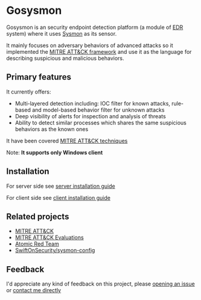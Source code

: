 # Gosysmon

Gosysmon is an security endpoint detection platform (a module of [EDR](https://en.wikipedia.org/wiki/Endpoint_Detection_and_Response) system) where it uses [Sysmon](https://docs.microsoft.com/en-us/sysinternals/downloads/sysmon) as its sensor.

It mainly focuses on adversary behaviors of advanced attacks so it implemented the [MITRE ATT&CK framework](https://attack.mitre.org/) and use it as the language for describing suspicious and malicious behaviors.

## Primary features

It currently offers:
- Multi-layered detection including: IOC filter for known attacks, rule-based and model-based behavior filter for unknown attacks
- Deep visibility of alerts for inspection and analysis of threats
- Ability to detect similar processes which shares the same suspicious behaviors as the known ones 

It have been covered [MITRE ATT&CK techniques](https://mitre-attack.github.io/attack-navigator/enterprise/#layerURL=https://raw.githubusercontent.com/tiencong283/gosysmon/master/rules/layer.json?token=AGKK7WQXIIP6DBJ6KLSK27263BXN6)

Note: **It supports only Windows client**

## Installation
For server side see [server installation guide](https://github.com/tiencong283/gosysmon/wiki/Server-Installation-Guide)

For client side see [client installation guide](https://github.com/tiencong283/gosysmon/wiki/Client-Installation-Guide)
## Related projects
* [MITRE ATT&CK](https://attack.mitre.org/)
* [MITRE ATT&CK Evaluations](https://attackevals.mitre.org/)
* [Atomic Red Team](https://github.com/redcanaryco/atomic-red-team)
* [SwiftOnSecurity/sysmon-config](https://github.com/SwiftOnSecurity/sysmon-config)

## Feedback
I'd appreciate any kind of feedback on this project, please [opening an issue](https://github.com/tiencong283/gosysmon/issues/new) or [contact me directly](mailto:tiencong283@outlook.com?subject=[Feedback%20About%20Gosysmon])